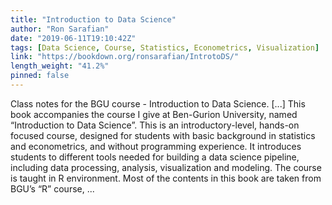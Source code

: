 ```yaml
---
title: "Introduction to Data Science"
author: "Ron Sarafian"
date: "2019-06-11T19:10:42Z"
tags: [Data Science, Course, Statistics, Econometrics, Visualization]
link: "https://bookdown.org/ronsarafian/IntrotoDS/"
length_weight: "41.2%"
pinned: false
---
```


Class notes for the BGU course - Introduction to Data Science. [...] This book accompanies the course I give at Ben-Gurion University, named “Introduction to Data Science”. This is an introductory-level, hands-on focused course, designed for students with basic background in statistics and econometrics, and without programming experience. It introduces students to different tools needed for building a data science pipeline, including data processing, analysis, visualization and modeling. The course is taught in R environment. Most of the contents in this book are taken from BGU’s “R” course, ...
